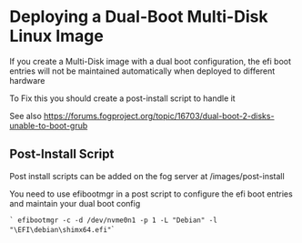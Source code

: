 # Deploying a Dual-Boot Multi-Disk Linux Image

If you create a Multi-Disk image with a dual boot configuration, the efi
boot entries will not be maintained automatically when deployed to
different hardware

To Fix this you should create a post-install script to handle it

See also
<https://forums.fogproject.org/topic/16703/dual-boot-2-disks-unable-to-boot-grub>

## Post-Install Script

Post install scripts can be added on the fog server at
/images/post-install

You need to use efibootmgr in a post script to configure the efi boot
entries and maintain your dual boot config

`` ` efibootmgr -c -d /dev/nvme0n1 -p 1 -L "Debian" -l "\EFI\debian\shimx64.efi" ``\`
